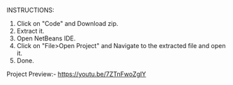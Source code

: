 INSTRUCTIONS:

1. Click on "Code" and Download zip.
2. Extract it.
3. Open NetBeans IDE.
4. Click on "File>Open Project" and Navigate to the extracted file and open it.
5. Done.


Project Preview:-
https://youtu.be/7ZTnFwoZgIY

